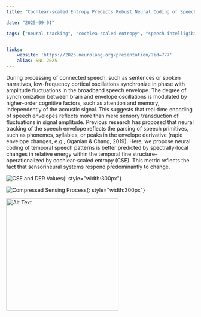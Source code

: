 ```yaml
---
title: "Cochlear-scaled Entropy Predicts Robust Neural Coding of Speech Envelopes"

date: "2025-09-01"

tags: ["neural tracking", "cochlea-scaled entropy", "speech intelligibility"]


links:
    website: 'https://2025.neurolang.org/presentation/?id=777'
    alias: SNL 2025
---
```

During processing of connected speech, such as sentences or spoken narratives, low-frequency cortical oscillations synchronize in phase with amplitude fluctuations in the broadband speech envelope. The degree of synchronization between brain and envelope oscillations is modulated by higher-order cognitive factors, such as attention and memory, independently of the acoustic signal. This suggests that real-time encoding of speech envelopes reflects more than mere sensory transduction of fluctuations in signal amplitude. Previous research has proposed that neural tracking of the speech envelope reflects the parsing of speech primitives, such as phonemes, syllables, or peaks in the envelope derivative (rapid envelope changes, e.g., Oganian & Chang, 2019). Here, we propose neural coding of temporal speech patterns is better predicted by spectrally-local changes in relative energy within the temporal fine structure–operationalized by cochlear-scaled entropy (CSE). This metric reflects the fact that sensorineural systems respond predominantly to change.



![CSE and DER Values](spectrogram_figure-1.png){: style="width:300px"}

![Compressed Sensing Process](cs_process-1.png){: style="width:300px"}


<img src="cs_process-1.png" alt="Alt Text" title="Optional Title" width="300px">

